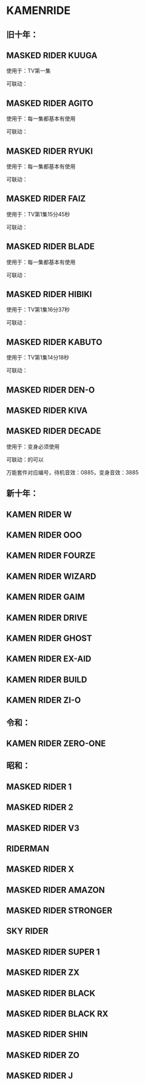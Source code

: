 # KAMENRIDE

## 旧十年：

## MASKED RIDER KUUGA

使用于：TV第一集

可联动：

## MASKED RIDER AGITO

使用于：每一集都基本有使用

可联动：

## MASKED RIDER RYUKI

使用于：每一集都基本有使用

可联动：

## MASKED RIDER FAIZ

使用于：TV第1集15分45秒

可联动：

## MASKED RIDER BLADE

使用于：每一集都基本有使用

可联动：

## MASKED RIDER HIBIKI

使用于：TV第1集16分37秒

可联动：

## MASKED RIDER KABUTO

使用于：TV第1集14分18秒

可联动：

## MASKED RIDER DEN-O

## MASKED RIDER KIVA

## MASKED RIDER DECADE

使用于：变身必须使用

可联动：的可以

万能套件对应编号，待机音效：0885，变身音效：3885

## 新十年：

## KAMEN RIDER W

## KAMEN RIDER OOO

## KAMEN RIDER FOURZE

## KAMEN RIDER WIZARD

## KAMEN RIDER GAIM

## KAMEN RIDER DRIVE

## KAMEN RIDER GHOST

## KAMEN RIDER EX-AID

## KAMEN RIDER BUILD

## KAMEN RIDER ZI-O

## 令和：

## KAMEN RIDER ZERO-ONE

## 昭和：

## MASKED RIDER 1

## MASKED RIDER 2

## MASKED RIDER V3

## RIDERMAN

## MASKED RIDER X

## MASKED RIDER AMAZON

## MASKED RIDER STRONGER

## SKY RIDER

## MASKED RIDER SUPER 1

## MASKED RIDER ZX

## MASKED RIDER BLACK

## MASKED RIDER BLACK RX

## MASKED RIDER SHIN

## MASKED RIDER ZO

## MASKED RIDER J
